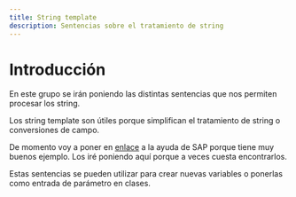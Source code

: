 ```yaml
---
title: String template
description: Sentencias sobre el tratamiento de string
---
```


# Introducción

En este grupo se irán poniendo las distintas sentencias que nos permiten procesar los string.

Los string template son útiles porque simplifican el tratamiento de string o conversiones de campo. 

De momento voy a poner en [enlace](https://help.sap.com/doc/abapdocu_751_index_htm/7.51/en-US/abenstring_templates.htm) a la ayuda de SAP porque tiene muy buenos ejemplo. Los iré poniendo aquí porque
a veces cuesta encontrarlos.

Estas sentencias se pueden utilizar para crear nuevas variables o ponerlas como entrada de parámetro en clases.